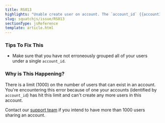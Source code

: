 ```yaml
---
title: RS013
highlights: "Unable create user on account. The `account_id` {{accountId}} already has reached the maximum number of users per account. (limit 1000 users per `account_id`)"
slug: squatchjs/issue/RS013
sectionType: jsReference
template: article.html
---
```


### Tips To Fix This

 - Make sure that you have not erroneously grouped all of your users under a single `account_id`.

### Why is This Happening?

There is a limit (1000) on the number of users that can exist in an account. You're encountering this error because of one your accounts (identified by `account_id`) has hit this limit and can't create any more users in this account.

Contact our [support team](mailto:support@referralsaasquatch.com?Subject=RS013%20Unable%20create%20user%20on%20account) if you intend to have more than 1000 users sharing an account.
